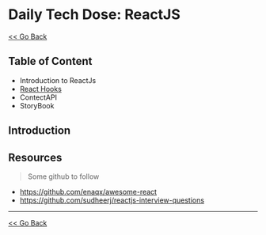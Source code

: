 # Daily Tech Dose: ReactJS

[<< Go Back](../../README.md)

## Table of Content
- Introduction to ReactJs
- [React Hooks](./reack-hooks/README.md)
- ContectAPI
- StoryBook


## Introduction

## Resources

> Some github to follow
- https://github.com/enaqx/awesome-react
- https://github.com/sudheerj/reactjs-interview-questions

---
[<< Go Back](../../README.md)
